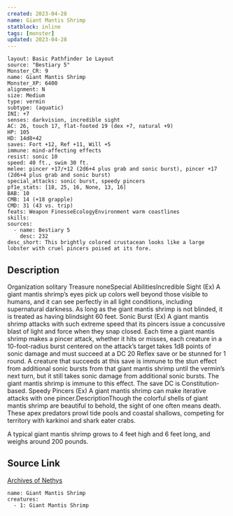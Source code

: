 ```yaml
---
created: 2023-04-28
name: Giant Mantis Shrimp
statblock: inline
tags: [monster]
updated: 2023-04-28
---
```

```statblock
layout: Basic Pathfinder 1e Layout
source: "Bestiary 5"
Monster_CR: 9
name: Giant Mantis Shrimp
Monster_XP: 6400
alignment: N
size: Medium
type: vermin
subtype: (aquatic)
INI: +7
senses: darkvision, incredible sight
AC: 26, touch 17, flat-footed 19 (dex +7, natural +9)
HP: 105
HD: 14d8+42
saves: Fort +12, Ref +11, Will +5
immune: mind-affecting effects
resist: sonic 10
speed: 40 ft., swim 30 ft.
melee: pincer +17/+12 (2d6+4 plus grab and sonic burst), pincer +17 (2d6+4 plus grab and sonic burst)
special_attacks: sonic burst, speedy pincers
pf1e_stats: [18, 25, 16, None, 13, 16]
BAB: 10
CMB: 14 (+18 grapple)
CMD: 31 (43 vs. trip)
feats: Weapon FinesseEcologyEnvironment warm coastlines
skills: 
sources:
  - name: Bestiary 5
    desc: 232
desc_short: This brightly colored crustacean looks like a large lobster with cruel pincers poised at its fore.
```
## Description
Organization solitary
Treasure noneSpecial AbilitiesIncredible Sight (Ex) A giant mantis shrimp’s eyes pick up colors well beyond those visible to humans, and it can see perfectly in all light conditions, including supernatural darkness. As long as the giant mantis shrimp is not blinded, it is treated as having blindsight 60 feet.
 Sonic Burst (Ex) A giant mantis shrimp attacks with such extreme speed that its pincers issue a concussive blast of light and force when they snap closed. Each time a giant mantis shrimp makes a pincer attack, whether it hits or misses, each creature in a 10-foot-radius burst centered on the attack’s target takes 1d8 points of sonic damage and must succeed at a DC 20 Reflex save or be stunned for 1 round. A creature that succeeds at this save is immune to the stun effect from additional sonic bursts from that giant mantis shrimp until the vermin’s next turn, but it still takes sonic damage from additional sonic bursts. The giant mantis shrimp is immune to this effect. The save DC is Constitution-based.
 Speedy Pincers (Ex) A giant mantis shrimp can make iterative attacks with one pincer.DescriptionThough the colorful shells of giant mantis shrimp are beautiful to behold, the sight of one often means death. These apex predators prowl tide pools and coastal shallows, competing for territory with karkinoi and shark eater crabs.

 A typical giant mantis shrimp grows to 4 feet high and 6 feet long, and weighs around 200 pounds.
## Source Link
[Archives of Nethys](https://aonprd.com/MonsterDisplay.aspx?ItemName=Giant%20Mantis%20Shrimp)
```encounter-table
name: Giant Mantis Shrimp
creatures:
  - 1: Giant Mantis Shrimp
```
